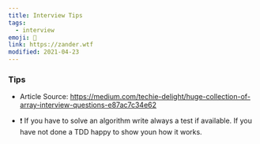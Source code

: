 ```yaml
---
title: Interview Tips
tags:
  - interview
emoji: 🔰
link: https://zander.wtf
modified: 2021-04-23
---
```


### Tips

- Article Source: https://medium.com/techie-delight/huge-collection-of-array-interview-questions-e87ac7c34e62

- ❗ If you have to solve an algorithm write always a test if available. If you have not done a TDD happy to show youn how it works.
